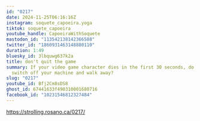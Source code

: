 ```yaml
---
id: "0217"
date: 2024-11-25T06:16:16Z
instagram: soquete_capoeira.yoga
tiktok: soquete_capoeira
youtube_handle: CapoeiraWithSoquete
mastodon_id: "113542138142366588"
twitter_id: "1860931463148880110"
duration: 1:49
bluesky_id: 3lbquwg637k2a
title: don't quit the game
summary: If your video game character dies in the first 30 seconds, do you
  switch off your machine and walk away?
slug: "0217"
youtube_id: Bfj2Cm8sDS8
ghost_id: 67441633f490310001680716
facebook_id: "10231546812327484"
---
```

https://strolling.rosano.ca/0217/
